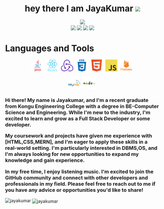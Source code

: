 

<html> 
  <head> 
   
  </head>
  <body>
    <div align="center">
       <h1>
       hey there I am JayaKumar
        <img src="https://media.giphy.com/media/hvRJCLFzcasrR4ia7z/giphy.gif" width="30px"/>
        </h1>
    </div>
    <div id="header" align="center" >
   <img src="https://media.giphy.com/media/u2pmTWUi0MXjyrMaVj/giphy.gif" />
</div>
    <div align="center">
     <a href="https://www.facebook.com/profile.php?id=100014515151690&mibextid=ZbWKwL"> <img src="https://img.shields.io/badge/Facebook-1877F2?style=for-the-badge&logo=facebook&logoColor=white"/></a>
      <a href="https://instagram.com/jayakumar8113?igshid=ZDdkNTZiNTM="><img src="https://img.shields.io/badge/Instagram-E4405F?style=for-the-badge&logo=instagram&logoColor=white"/></a>
      <img src="https://img.shields.io/badge/Gmail-D14836?style=for-the-badge&logo=gmail&logoColor=white"/>
     <a href="https://twitter.com/JayaKum29613536?t=7fuKI77vJR_8WGNbaXJIzQ&s=09"> <img src="https://img.shields.io/badge/Twitter-1DA1F2?style=for-the-badge&logo=twitter&logoColor=white"/></a>
    </div>
    <h1>Languages and Tools</h1>
   <div align="center">
   <img src="https://github.com/devicons/devicon/blob/master/icons/java/java-original-wordmark.svg" title="Java" alt="Java" width="40" height="40"/>&nbsp;
  <img src="https://github.com/devicons/devicon/blob/master/icons/react/react-original-wordmark.svg" title="React" alt="React" width="40" height="40"/>&nbsp;
  <img src="https://github.com/devicons/devicon/blob/master/icons/redux/redux-original.svg" title="Redux" alt="Redux " width="40" height="40"/>&nbsp;
  <img src="https://github.com/devicons/devicon/blob/master/icons/css3/css3-plain-wordmark.svg"  title="CSS3" alt="CSS" width="40" height="40"/>&nbsp;
  <img src="https://github.com/devicons/devicon/blob/master/icons/html5/html5-original.svg" title="HTML5" alt="HTML" width="40" height="40"/>&nbsp;
  <img src="https://github.com/devicons/devicon/blob/master/icons/javascript/javascript-original.svg" title="JavaScript" alt="JavaScript" width="40" height="40"/>&nbsp;
  <img src="https://github.com/devicons/devicon/blob/master/icons/firebase/firebase-plain-wordmark.svg" title="Firebase" alt="Firebase" width="40" height="40"/>&nbsp;
 
  <img src="https://github.com/devicons/devicon/blob/master/icons/mysql/mysql-original-wordmark.svg" title="MySQL"  alt="MySQL" width="40" height="40"/>&nbsp;
  <img src="https://github.com/devicons/devicon/blob/master/icons/nodejs/nodejs-original-wordmark.svg" title="NodeJS" alt="NodeJS" width="40" height="40"/>&nbsp;
</div>
    <h3>Hi there! My name is Jayakumar, and I'm a recent graduate from Kongu Engineering College with a degree in BE-Computer Science and Engineering. While I'm new to the industry, I'm excited to learn and grow as a Full Stack Developer or some developer.

My coursework and projects have given me experience with [HTML,CSS,MERN], and I'm eager to apply these skills in a real-world setting. I'm particularly interested in DBMS,OS, and I'm always looking for new opportunities to expand my knowledge and gain experience.

In my free time, I enjoy listening music. I'm excited to join the GitHub community and connect with other developers and professionals in my field. Please feel free to reach out to me if you have any advice or opportunities you'd like to share!


</h3>
    <p><img align="left" src="https://github-readme-stats.vercel.app/api/top-langs?username=JayaKumar-2003&show_icons=true&locale=en&layout=compact" alt="jayakumar" /></p>

<p>&nbsp;<img align="center" src="https://github-readme-stats.vercel.app/api?username=JayaKumar-2003&show_icons=true&locale=en" alt="jayakumar" /></p>
  </body>
</html>
